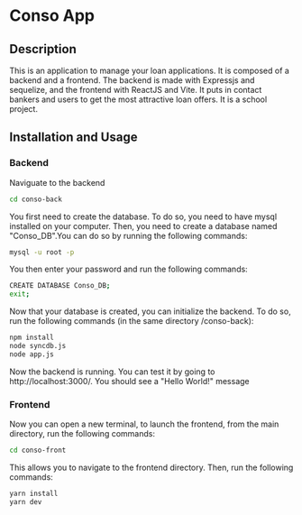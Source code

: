 # Conso App


## Description

This is an application to manage your loan applications. It is composed of a backend and a frontend. The backend is made with Expressjs and sequelize, and the frontend with ReactJS and Vite. It puts in contact bankers and users to get the most attractive loan offers. It is a school project.

## Installation and Usage

### Backend

Naviguate to the backend

```bash
cd conso-back
```

You first need to create the database. To do so, you need to have mysql installed on your computer. Then, you need to create a database named "Conso_DB".You can do so by running the following commands:

```bash
mysql -u root -p
```
You then enter your password and run the following commands:

```bash
CREATE DATABASE Conso_DB;
exit;
```

Now that your database is created, you can initialize the backend. To do so, run the following commands (in the same directory /conso-back):


```bash
npm install
node syncdb.js
node app.js
```

Now the backend is running. You can test it by going to http://localhost:3000/. You should see a "Hello World!" message

### Frontend

Now you can open a new terminal, to launch the frontend, from the main directory, run the following commands:

```bash
cd conso-front
```
This allows you to navigate to the frontend directory. Then, run the following commands:

```bash
yarn install
yarn dev
```

